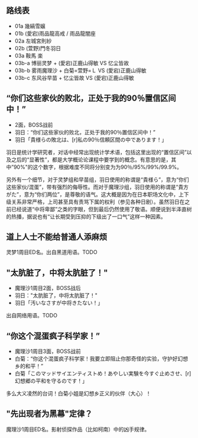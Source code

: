 ## 路线表

- 01a 幾縞雪嬢
- 01b (愛宕)雨品龍高戒 / 雨品龍闇座
- 02a 左城宮則紗
- 02b (萱野)門冬羽日
- 03a 鞍馬 楽
- 03b-a 博丽灵梦 + (愛宕)正鹿山得敏 VS 忆尘皆故
- 03b-b 雾雨魔理沙 + 白菊=萱野=Ｌ VS (愛宕)正鹿山得敏
- 03b-c 东风谷早苗 + 忆尘皆故 VS (愛宕)正鹿山得敏

## “你们这些家伙的败北，正处于我的90％置信区间中！”

- 2面，BOSS战前
- 羽日：“你们这些家伙的败北，正处于我的90％置信区间中！”
- 羽日「貴様らの敗北は、[r]私の90％信頼区間の中であります！」

羽日是统计学研究者，对话中经常出现统计学术语，包括这里出现的“置信区间”以及之后的“显著性”，都是大学概论论课程中要学到的概念。有意思的是，其中”90%"的这个数字，根据难度不同将分别变为为90％/95%/99%/99.9%。

另外有一个细节，对于灵梦组和早苗组，羽日使用的称谓是“貴様ら”，意为“你们这些家伙/混蛋”，带有强烈的侮辱性。而对于魔理沙组，羽日使用的称谓是“貴方がた”，意为“你们两位”，是尊敬的语气。这大概是因为在日本职场文化中，上下级关系非常严格，上司甚至具有责骂下属的权利（参见各种日剧）。虽然羽日在之前已经说道“中将卑鄙”之类的字眼，但到最后仍然使用了敬语。顺便说到半泽直树的热播，据说也有“让长期受到压抑的下级出了一口气”这样一种因素。

## 道上人士不能给普通人添麻烦

灵梦1周目ED名。出自黑道用语。TODO

## "太肮脏了，中将太肮脏了！"

- 魔理沙1周目2面，BOSS战后
- 羽日："太肮脏了，中将太肮脏了！"
- 羽日「汚いなさすが中将きたない！」

出自网络用语。TODO

## “你这个混蛋疯子科学家！”

- 魔理沙1周目3面，BOSS战前
- 白菊：“你这个混蛋疯子科学家！我要立即阻止你那奇怪的实验，守护好幻想乡的和平！”
- 白菊「このマッドサイエンティストめ！あやしい実験を今すぐ止めさせ、[r]幻想郷の平和を守るのです！」

多么大义凌然的台词！白菊小姐是幻想乡正义的伙伴（大心）！

## "先出现者为黑幕"定律？

魔理沙1周目ED名。影射侦探作品（比如柯南）中的凶手规律。
